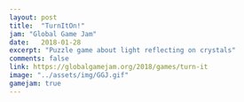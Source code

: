 ```yaml
---
layout: post
title:  "TurnItOn!"
jam: "Global Game Jam"
date:   2018-01-28
excerpt: "Puzzle game about light reflecting on crystals"
comments: false
link: https://globalgamejam.org/2018/games/turn-it
image: "../assets/img/GGJ.gif"
gamejam: true
---
```

